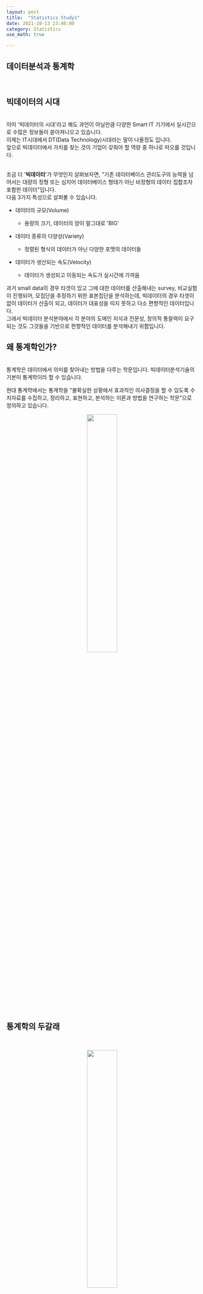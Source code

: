```yaml
---
layout: post
title:  "Statistics Study1"
date: 2021-10-13 23:40:00 
category: Statistics
use_math: true

---
```


## 데이터분석과 통계학
<br>

## 빅데이터의 시대
<br>
이미 '빅데이터의 시대'라고 해도 과언이 아닐만큼 다양한 Smart IT 기기에서 실시간으로 수많은 정보들이 쏟아져나오고 있습니다.<br>
이제는 IT시대에서 DT(Data Technology)시대라는 말이 나올정도 입니다.<br>
앞으로 빅데이터에서 가치를 찾는 것이 기업이 갖춰야 할 역량 중 하나로 떠오를 것입니다.<br>
<br>


조금 더 '**빅데이터**'가 무엇인지 살펴보자면, "기존 데이터베이스 관리도구의 능력을 넘어서는 대량의 정형 또는 심지어 데이터베이스 형태가 아닌 비정형의 데이터 집합조차 포함한 데이터"입니다.<br>
다음 3가지 특성으로 살펴볼 수 있습니다. 
- 데이터의 규모(Volume)
  * 용량의 크기, 데이터의 양이 말그대로 'BIG'

- 데이터 종류의 다양성(Variety)
  * 정렬된 형식의 데이터가 아닌 다양한 포맷의 데이터들

- 데이터가 생산되는 속도(Velocity)
  * 데이터가 생성되고 이동되는 속도가 실시간에 가까움   
    

과거 small data의 경우 타겟이 있고 그에 대한 데이터를 산출해내는 survey, 비교실험이 진행되어, 모집단을 추정하기 위한 표본집단을 분석하는데, 빅데이터의 경우 타겟이 없이 데이터가 산출이 되고, 데이터가 대표성을 띠지 못하고 다소 편향적인 데이터입니다.<br> 그래서 빅데이터 분석분야에서 각 분야의 도메인 지식과 전문성, 창의적 통찰력이 요구되는 것도 그것들을 기반으로 편향적인 데이터를 분석해내기 위함입니다.
<br>

## 왜 통계학인가?
<br>
통계학은 데이터에서 의미를 찾아내는 방법을 다루는 학문입니다. 빅데이터분석기술의 기본이 통계학이라 할 수 있습니다.
<br>

현대 통계학에서는 통계학을 "불확실한 상황에서 효과적인 의사결정을 할 수 있도록 수치자료를 수집하고, 정리하고, 표현하고, 분석하는 이론과 방법을 연구하는 학문"으로 정의하고 있습니다.<br>


<p align = 'center'>
<img src="/assets/2021-10-13-Statistics1/1.jpg" width="40%" height="40%" title="Decision" alt=""/> 
</p>

## 통계학의 두갈래
<br>

<p align = 'center'>
<img src="/assets/2021-10-13-Statistics1/2.jpg" width="40%" height="40%" title="Decision" alt=""/> 
</p>

### 기술통계(Descriptive Statistics)
측정이나 실험을 통해 수집한 통계자료의 정리/표현/요약/해석을 통하여 자료특성을 규명하는 방법과 기법으로, 크게 데이터의 집중화 경향에 대한 기법과 데이터의 흩어짐 정도에 대한 기법으로 나눌 수 있습니다.<br>

- 기술통계치: count, mean, standard dev, min, 1Q, median, 3Q, max 등의 데이터를 설명 하는 값(혹은 통계치)들

<p align = 'center'>
<img src="/assets/2021-10-13-Statistics1/3.jpg" width="40%" height="40%" title="Decision" alt=""/> 
</p>

### 추리통계(Inferential Statistics)
한 모집단에서 추출한 표본에 대해 기술통계학을 이용하여 구한 표본정보에 입각하여 그의 모집단의 어떤 특성에 대해 결론을 추론하는 절차와 기법으로, 크게 연역법과 귀납법을 활용합니다.<br>
**빅데이터분석에서 더더욱 중요시되는 것이 "추리통계"입니다. 의미가 있는 가치를 찾기 위해 가설을 세우고 검증하는 순환이 필요하기 때문입니다.**<br>



## 가설검정
<br>

통계적 가설검정은 "귀무가설(Null hypothesis: H0)"과 대립가설(Alternative hypothesis: H1)을 설정하고, 추출한 데이터를 이용하여 얻은 어떤 관찰값(검정통계량)을 기반으로 어느 가설을 채택할 지 결정하는 것을 말합니다.<br>


통계학에서의 가설은 어디까지나 어떤 모집단의 모수에 대한 잠정적인 추론입니다.<br> 따라서 귀무가설은 "모집단의 특성에 대해 옳다고 제안하는 잠정적인 주장"이고, 보통 '차이가 없다', '-의 효과가 없다', '-와 같다'로 표현됩니다.<br>반면 대립가설은 귀무가설이 거짓이라면 대안적으로 참이 되는 가설입니다.<br>

두 가설중에서 어떤 것을 채택하든, 표본데이터를 가지고 모집단을 추론하기 때문에 오류의 가능성이 존재합니다.<br>
통계학에서는 '1종 오류', '2종 오류'가 존재하며, 이 통계적 오류들의 최소한 허용범위를 설정하여 가설검정을 합니다.<br>

- 1종오류란, 귀무가설이 참인데 기각하는 경우로, 효과가 없음에도 불구하고 효과가 있다고 판단하는 오류입니다. (오류 확률 : *a* )

- 2종오류란, 귀무가설이 거짓인데 채택하는 경우로, 효과가 있음에도 불구하고 효과가 없다고 판단하는 오류입니다. (오류 확률 : *b*)

가설검정에서는 1종 오류만 고려하며, 1종오류의 가능성을 보통 1%, 5%로 임계값을 설정하고, 귀무가설을 채택하거나 기각합니다.<br>
이 떄 임계값과 비교되는 값을 p-value라 하고, 1종 오류가 발생해도 감안할 수 있는 수준을 '유의수준'이라고 합니다. <br>

조금 더 정리하자면, p-value가 5%이하라면, 귀무가설이 틀렸지만 우연히 맞을 확률이 5%이하로, 귀무가설을 기각한다는 판별을 하게 됩니다. <br>

## 검정통계량
<br>

검정통계량이란, 수집한 데이터를 이용해서 계산한 "확률변수"이고, 이 변수는 확률함수를 이용해, 표본 통계량이 발생할 확률을 계산할 수 있습니다.<br>
 검정통계량을 통해 계산된 확률이 바로 p-value입니다.

검정통계량은 통계기법이 사용하는 확률 분포함수에 따라 Z(정규분포), t (t-분포), F( F- 분포), X^2 (카이제곱 분포) 등이 사용될 수 있고, 이에 상응되는 p-value가 계산이 가능합니다.<br>

각 검정통계량은 만족되는 조건에 따라 활용이 결정되는데, 특히 t-test의 경우 표본 크기가 작고, 모집단 표준편차를 알 수 없는 경우에 두 모집단의 평균이 서로 다른지 여부를 비교하고 분석하는 데 사용되는 통계 검정으로 이해할 수 있습니다.<br>

일반적으로 고등학교에서 배웠던 Z-test의 경우 표본 평균분포가 정규분포를 따르고, 모집단의 표준편차를 알고 있거나 알려진 것을 가정하여 test를 진행합니다.<br>

## t-test
<br>

### One-sample t-test
one-sample t-test는 표본집단의 데이터를 가지고 모집단의 평균이 특정 값과 같은지 검정하는 통계방법입니다.<br> 이때 우리는 모집단의 평균을 알아야만이 가능한 통계방법입니다. 

### Paired t-test
paired t-test는 짝을 이룬 두 변수간 차이의 평균이 0인지에 대한 검정입니다.<br>
one sample t-test의 특수한 경우로, 특징은 서로 연관성이 있는 두 대상으로부터 측정된 값이어서 비교하는 두 변수들 사이에 상관관계가 존재한다는 것입니다. <br>
예시로는, 10명의 환자에게 수면제를 투여한 후의 수면시간 증가에 대한 paired t-test가 대표적입니다. <br>

### Two-sample t-test
two-sample t-test는 서로 독립적인 두 집단의 평균 차이가 0인지에 대한 검정으로, 두 집단의 평균이 같은지를 비교하여 개입효과의 차이를 평가하는 것입니다.<br>
유의할 점은 두 집단의 분산이 같은지 다른지에 따라 방법이 달라진다는 것입니다.<br>
예시로는 실험군과 대조군에 서로 다른 처리를 한 후 두 집단의 평균이 같은지를 비교하여 그 처리의 효과를 평가하는, 대부분의 실험 연구가 이 two sample t-test에 해당합니다.<br>



```python
#one-sample t-test
import pandas as pd
import numpy as np
from scipy import stats
trees = pd.read_csv('https://ds-lecture-data.s3.ap-northeast-2.amazonaws.com/seoul_tree/seoul_tree.txt', sep = '\t', skiprows = 1)
trees = trees.replace({'-':0})
tree1 = pd.to_numeric(trees['은행나무'].str.replace(',','')) # 은행나무 데이터
tree2 = pd.to_numeric(trees['느티나무'].str.replace(',','')) # 느티나무 데이터

print("진짜 평균은 {}입니다.".format(np.mean(tree1)))
print("p-value는 귀무가설을 채택할 확률로 생각해도됨")

print("평균이 20000이랑 같니?", stats.ttest_1samp(tree1, 20000))
print("평균이 8000이랑 같니?",stats.ttest_1samp(tree1, 8000))
print("평균이 7800이랑 같니?", stats.ttest_1samp(tree1, 7800))
print("평균이 5000이랑 같니?",stats.ttest_1samp(tree1, 5000))
print("평균이 4000이랑 같니?", stats.ttest_1samp(tree1, 4000))
```

    진짜 평균은 7717.857142857143입니다.
    p-value는 귀무가설을 채택할 확률로 생각해도됨
    평균이 20000이랑 같니? Ttest_1sampResult(statistic=-3.2845108721916954, pvalue=0.0028293224983187673)
    평균이 8000이랑 같니? Ttest_1sampResult(statistic=-0.07545110756125144, pvalue=0.9404120803789722)
    평균이 7800이랑 같니? Ttest_1sampResult(statistic=-0.02196677815074404, pvalue=0.98263599594694)
    평균이 5000이랑 같니? Ttest_1sampResult(statistic=0.7268138335963595, pvalue=0.473594950422093)
    평균이 4000이랑 같니? Ttest_1sampResult(statistic=0.9942354806488966, pvalue=0.3289356132079231)
    


```python
print("은행나무 평균은 {}입니다.".format(np.mean(tree1)))
print("느티나무 평균은 {}입니다.".format(np.mean(tree2)))
print("두 집단의 평균이 같니?", stats.ttest_ind(tree1,tree2))

```

    은행나무 평균은 7717.857142857143입니다.
    느티나무 평균은 2676.6428571428573입니다.
    두 집단의 평균이 같니? Ttest_indResult(statistic=1.2730451277184196, pvalue=0.20845547747699233)
    

## 신뢰구간
<br>
신뢰구간은 모수가 실제로 포함될 것으로 예측되는 범위입니다.<br>
즉 신뢰도가 95% 라는 의미는 표본을 100번 뽑았을때 95번은 신뢰구간 내에 모집단의 평균이 포함된다는 의미입니다.   

<p align = 'center'>
<img src="/assets/2021-10-13-Statistics1/4.png" width="35%" height="35%" title="Decision" alt=""/> 
</p>

## Reference
<br>
http://www.databaser.net/moniwiki/wiki.php/%ED%86%B5%EA%B3%84%ED%95%99%EC%9D%B4%EB%9E%80%EB%AC%B4%EC%97%87%EC%9D%B8%EA%B0%80#s-4<br>
https://drhongdatanote.tistory.com/77?category=648822<br>
https://m.blog.naver.com/sendmethere/221333164258<br>
https://drhongdatanote.tistory.com/80?category=648822<br>
https://m.blog.naver.com/sw4r/222035001670<br>
https://angeloyeo.github.io/2021/01/05/confidence_interval.html<br>
